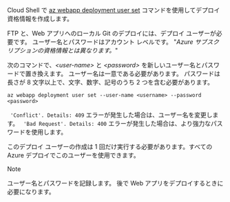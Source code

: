 Cloud Shell で [az webapp deployment user set](/cli/azure/webapp/deployment/user#set) コマンドを使用してデプロイ資格情報を作成します。

FTP と、Web アプリへのローカル Git のデプロイには、デプロイ ユーザーが必要です。 ユーザー名とパスワードはアカウント レベルです。 "_Azure サブスクリプションの資格情報とは異なります。_"

次のコマンドで、*\<user-name>* と *\<password>* を新しいユーザー名とパスワードで置き換えます。 ユーザー名は一意である必要があります。 パスワードは長さが 8 文字以上で、文字、数字、記号のうち 2 つを含む必要があります。 

```azurecli-interactive
az webapp deployment user set --user-name <username> --password <password>
```

` 'Conflict'. Details: 409` エラーが発生した場合は、ユーザー名を変更します。 ` 'Bad Request'. Details: 400` エラーが発生した場合は、より強力なパスワードを使用します。

このデプロイ ユーザーの作成は 1 回だけ実行する必要があります。すべての Azure デプロイでこのユーザーを使用できます。

> [!NOTE]
> ユーザー名とパスワードを記録します。 後で Web アプリをデプロイするときに必要になります。
>
>
